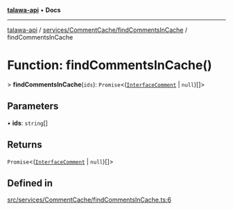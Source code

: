 [**talawa-api**](../../../../README.md) • **Docs**

***

[talawa-api](../../../../modules.md) / [services/CommentCache/findCommentsInCache](../README.md) / findCommentsInCache

# Function: findCommentsInCache()

\> **findCommentsInCache**(`ids`): `Promise`\<([`InterfaceComment`](../../../../models/Comment/interfaces/InterfaceComment.md) \| `null`)[]\>

## Parameters

• **ids**: `string`[]

## Returns

`Promise`\<([`InterfaceComment`](../../../../models/Comment/interfaces/InterfaceComment.md) \| `null`)[]\>

## Defined in

[src/services/CommentCache/findCommentsInCache.ts:6](https://github.com/PalisadoesFoundation/talawa-api/blob/60937520d7a29ccf883a9c6a7c2d186bae92a81b/src/services/CommentCache/findCommentsInCache.ts#L6)
